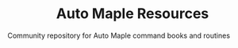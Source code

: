 <h1 align="center">Auto Maple Resources</h1>
Community repository for Auto Maple command books and routines
    
